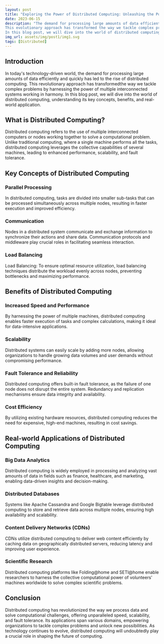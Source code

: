 ```yaml
---
layout: post
title: "Exploring the Power of Distributed Computing: Unleashing the Potential"
date: 2023-06-15
description: "The demand for processing large amounts of data efficiently and quickly has led to the rise of distributed computing.
This evolutionary approach has transformed the way we tackle complex problems by harnessing the power of multiple interconnected systems working in harmony.
In this blog post, we will dive into the world of distributed computing, understanding its key concepts, benefits, and real-world application."
img_url: assets/img/post1/img1.svg
tags: [Distributed]
---
```

## Introduction
In today's technology-driven world, the demand for processing large amounts of data efficiently and quickly has led to the rise of distributed computing. This revolutionary approach has transformedthe way we tackle complex problems by harnessing the power of multiple interconnected systems working in harmony. In this blog post, we will dive into the world of distributed computing, understanding its key concepts, benefits, and real-world application.

## What is Distributed Computing?
Distributed computing refers to the use of multiple interconnected computers or nodes working together to solve a computational problem. Unlike traditional computing, where a single machine performs all the tasks, distributed computing leverages the collective capabilities of several machines, leading to enhanced performance, scalability, and fault tolerance.
## Key Concepts of Distributed Computing

### Parallel Processing
In distributed computing, tasks are divided into smaller sub-tasks that can be processed simultaneously across multiple nodes, resulting in faster execution and improved efficiency.
### Communication
Nodes in a distributed system communicate and exchange information to synchronize their actions and share data. Communication protocols and middleware play crucial roles in facilitating seamless interaction.
### Load Balancing
Load Balancing: To ensure optimal resource utilization, load balancing techniques distribute the workload evenly across nodes, preventing bottlenecks and maximizing performance.

## Benefits of Distributed Computing

### Increased Speed and Performance
By harnessing the power of multiple machines, distributed computing enables faster execution of tasks and complex calculations, making it ideal for data-intensive applications.
### Scalability
Distributed systems can easily scale by adding more nodes, allowing organizations to handle growing data volumes and user demands without compromising performance.
### Fault Tolerance and Reliability
Distributed computing offers built-in fault tolerance, as the failure of one node does not disrupt the entire system. Redundancy and replication mechanisms ensure data integrity and availability.
### Cost Efficiency
By utilizing existing hardware resources, distributed computing reduces the need for expensive, high-end machines, resulting in cost savings.

## Real-world Applications of Distributed Computing

### Big Data Analytics
Distributed computing is widely employed in processing and analyzing vast amounts of data in fields such as finance, healthcare, and marketing, enabling data-driven insights and decision-making.
### Distributed Databases
Systems like Apache Cassandra and Google Bigtable leverage distributed computing to store and retrieve data across multiple nodes, ensuring high availability and scalability.
### Content Delivery Networks (CDNs)
CDNs utilize distributed computing to deliver web content efficiently by caching data on geographically distributed servers, reducing latency and improving user experience.
### Scientific Research
Distributed computing platforms like Folding@home and SETI@home enable researchers to harness the collective computational power of volunteers' machines worldwide to solve complex scientific problems.
## Conclusion
Distributed computing has revolutionized the way we process data and solve computational challenges, offering unparalleled speed, scalability, and fault tolerance. Its applications span various domains, empowering organizations to tackle complex problems and unlock new possibilities. As technology continues to evolve, distributed computing will undoubtedly play a crucial role in shaping the future of computing.

